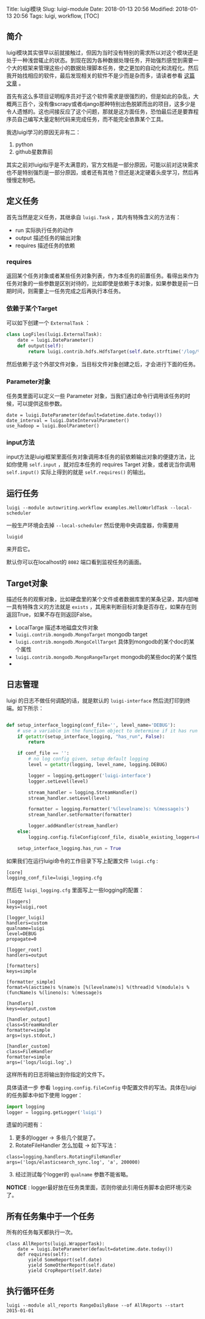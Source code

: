Title: luigi模块
Slug: luigi-module
Date: 2018-01-13 20:56
Modified: 2018-01-13 20:56
Tags: luigi, workflow,
[TOC]

## 简介

luigi模块其实很早以前就接触过，但因为当时没有特别的需求所以对这个模块还是处于一种浅尝辄止的状态。到现在因为各种数据处理任务，开始强烈感觉到需要一个大的框架来管理这些小的数据处理脚本任务，使之更加的自动化和流程化。然后我开始找相应的软件，最后发现相关的软件不是少而是杂而多，请读者参看 [这篇文章](http://ju.outofmemory.cn/entry/221885) 。

首先有这么多项目证明程序员对于这个软件需求是很强烈的，但是如此的杂乱，大概两三百个，没有像scrapy或者django那种特别出色脱颖而出的项目，这多少是令人遗憾的。这也间接反应了这个问题，那就是这方面任务，恐怕最后还是要靠程序员自己编写大量定制代码来完成任务，而不能完全依靠某个工具。

我选luigi学习的原因无非有二：

1.  python
2.  github星数靠前

其实之前对luigi似乎是不太满意的，官方文档是一部分原因，可能以前对这块需求也不是特别强烈是一部分原因，或者还有其他？但还是决定硬着头皮学习，然后再慢慢定制吧。

## 定义任务

首先当然是定义任务，其继承自 `luigi.Task` ，其内有特殊含义的方法有： 

-   run 实际执行任务的动作
-   output 描述任务的输出对象
-   requires 描述任务的依赖

### requires

返回某个任务对象或者某些任务对象列表，作为本任务的前置任务。看得出来作为任务对象的一些参数是区别对待的，比如即使是依赖于本对象，如果参数是前一日期时间，则需要上一任务完成之后再执行本任务。

### 依赖于某个Target

可以如下创建一个 `ExternalTask` ：

```python
class LogFiles(luigi.ExternalTask):
    date = luigi.DateParameter()
    def output(self):
        return luigi.contrib.hdfs.HdfsTarget(self.date.strftime('/log/%Y-%m-%d'))
```

然后依赖于这个外部文件对象，当目标文件对象创建之后，才会进行下面的任务。

### Parameter对象

任务类里面可以定义一些 Parameter 对象，当我们通过命令行调用该任务的时候，可以提供这些参数。

```
date = luigi.DateParameter(default=datetime.date.today())
date_interval = luigi.DateIntervalParameter()
use_hadoop = luigi.BoolParameter()
```

### input方法

input方法是luigi框架里面任务对象调用本任务的前依赖输出对象的便捷方法，比如你使用 `self.input` ，就对应本任务的 requires Target 对象，或者说当你调用 `self.input()` 实际上得到的就是 `self.requires()` 的输出。

## 运行任务

```
luigi --module autowriting.workflow examples.HelloWorldTask --local-scheduler
```

一般生产环境会去掉 `--local-scheduler` 然后使用中央调度器，你需要用 

```
luigid
```

来开启它。

默认你可以在localhost的 `8082` 端口看到监视任务的画面。






## Target对象

描述任务的观察对象，比如硬盘里的某个文件或者数据库里的某条记录，其内部唯一具有特殊含义的方法就是 `exists` ，其用来判断目标对象是否存在，如果存在则返回True，如果不存在则返回False。



-   LocalTarge 描述本地磁盘文件对象
-   `luigi.contrib.mongodb.MongoTarget` mongodb target
-   `luigi.contrib.mongodb.MongoCellTarget` 具体到mongodb的某个doc的某个属性
-   `luigi.contrib.mongodb.MongoRangeTarget` mongodb的某些doc的某个属性
-   ​

## 日志管理

luigi 的日志不做任何调配的话，就是默认的 `luigi-interface` 然后流打印到终端。如下所示：

```python

def setup_interface_logging(conf_file='', level_name='DEBUG'):
    # use a variable in the function object to determine if it has run before
    if getattr(setup_interface_logging, "has_run", False):
        return

    if conf_file == '':
        # no log config given, setup default logging
        level = getattr(logging, level_name, logging.DEBUG)

        logger = logging.getLogger('luigi-interface')
        logger.setLevel(level)

        stream_handler = logging.StreamHandler()
        stream_handler.setLevel(level)

        formatter = logging.Formatter('%(levelname)s: %(message)s')
        stream_handler.setFormatter(formatter)

        logger.addHandler(stream_handler)
    else:
        logging.config.fileConfig(conf_file, disable_existing_loggers=False)

    setup_interface_logging.has_run = True
```

如果我们在运行luigi命令的工作目录下写上配置文件 `luigi.cfg` :

```
[core]
logging_conf_file=luigi_logging.cfg
```

然后在 `luigi_logging.cfg` 里面写上一些logging的配置：

```
[loggers]
keys=luigi,root

[logger_luigi]
handlers=custom
qualname=luigi
level=DEBUG
propagate=0

[logger_root]
handlers=output

[formatters]
keys=simple

[formatter_simple]
format=%(asctime)s %(name)s [%(levelname)s] %(thread)d %(module)s %(funcName)s %(lineno)s: %(message)s

[handlers]
keys=output,custom

[handler_output]
class=StreamHandler
formatter=simple
args=(sys.stdout,)

[handler_custom]
class=FileHandler
formatter=simple
args=('logs/luigi.log',)
```

这样所有的日志将输出到你指定的文件下。

具体请进一步 参看 `logging.config.fileConfig` 中配置文件的写法。具体在luigi的任务脚本中如下使用 logger：

```python
import logging
logger = logging.getLogger('luigi')
```

遗留的问题有：

1.  更多的logger -> 多些几个就是了。
2.  RotateFileHandler 怎么加载 -> 如下写法： 

```
class=logging.handlers.RotatingFileHandler
args=('logs/elasticsearch_sync.log', 'a', 200000)
```

3.  经过测试每个logger的 `qualname` 参数不能省略。


**NOTICE** : logger最好放在任务类里面，否则你彼此引用任务脚本会把环境污染了。




## 所有任务集中于一个任务

所有的任务每天都执行一次。

```
class AllReports(luigi.WrapperTask):
    date = luigi.DateParameter(default=datetime.date.today())
    def requires(self):
        yield SomeReport(self.date)
        yield SomeOtherReport(self.date)
        yield CropReport(self.date)
```

## 执行循环任务

```
luigi --module all_reports RangeDailyBase --of AllReports --start 2015-01-01
```

